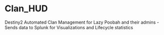 # Clan_HUD
Destiny2 Automated Clan Management for Lazy Poobah and their admins - Sends data to Splunk for Visualizations and Lifecycle statistics
